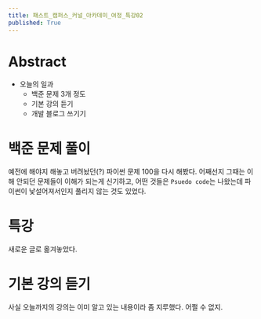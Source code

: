 ```yaml
---
title: 패스트_캠퍼스_커널_아카데미_여정_특강02
published: True
---
```


# Abstract
- 오늘의 일과
  - 백준 문제 3개 정도
  - 기본 강의 듣기
  - 개발 블로그 쓰기기

# 백준 문제 풀이
예전에 해야지 해놓고 버려놨던(?) 파이썬 문제 100을 다시 해봤다. 어째선지 그때는 이해 안되던 문제들이 이해가 되는게 신기하고, 어떤 것들은 `Psuedo code`는 나왔는데 파이썬이 낯설어져서인지 풀리지 않는 것도 있었다.

# 특강
새로운 글로 옮겨놓았다.

# 기본 강의 듣기
사실 오늘까지의 강의는 이미 알고 있는 내용이라 좀 지루했다. 어쩔 수 없지.
